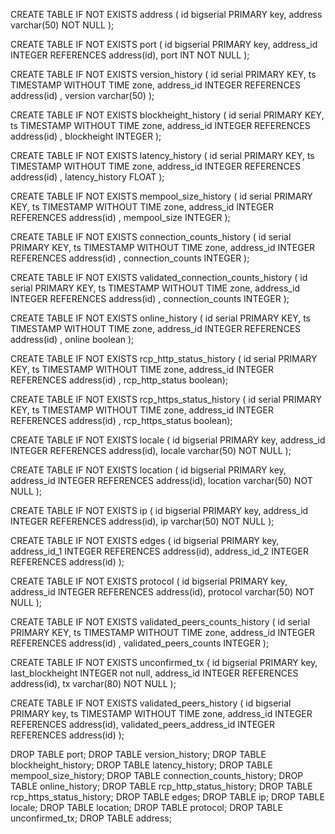 CREATE TABLE IF NOT EXISTS address (
    id bigserial PRIMARY key,
    address varchar(50) NOT NULL
);

CREATE TABLE IF NOT EXISTS port (
    id bigserial PRIMARY key,
    address_id INTEGER REFERENCES address(id),
    port INT NOT NULL
);

CREATE TABLE IF NOT EXISTS version_history (
	id serial PRIMARY KEY, 
	ts TIMESTAMP WITHOUT TIME zone, 
	address_id INTEGER REFERENCES address(id) , 
	version varchar(50)
);

CREATE TABLE IF NOT EXISTS blockheight_history (
	id serial PRIMARY KEY, 
	ts TIMESTAMP WITHOUT TIME zone, 
	address_id INTEGER REFERENCES address(id) , 
	blockheight INTEGER
);

CREATE TABLE IF NOT EXISTS latency_history (
	id serial PRIMARY KEY, 
	ts TIMESTAMP WITHOUT TIME zone, 
	address_id INTEGER REFERENCES address(id) , 
	latency_history FLOAT
);

CREATE TABLE IF NOT EXISTS mempool_size_history (
	id serial PRIMARY KEY, 
	ts TIMESTAMP WITHOUT TIME zone, 
	address_id INTEGER REFERENCES address(id) , 
	mempool_size INTEGER
);

CREATE TABLE IF NOT EXISTS connection_counts_history (
	id serial PRIMARY KEY, 
	ts TIMESTAMP WITHOUT TIME zone, 
	address_id INTEGER REFERENCES address(id) , 
	connection_counts INTEGER
);


CREATE TABLE IF NOT EXISTS validated_connection_counts_history (
	id serial PRIMARY KEY, 
	ts TIMESTAMP WITHOUT TIME zone, 
	address_id INTEGER REFERENCES address(id) , 
	connection_counts INTEGER
);

CREATE TABLE IF NOT EXISTS online_history (
	id serial PRIMARY KEY, 
	ts TIMESTAMP WITHOUT TIME zone, 
	address_id INTEGER REFERENCES address(id) , 
	online boolean
);

CREATE TABLE IF NOT EXISTS rcp_http_status_history (
	id serial PRIMARY KEY, 
	ts TIMESTAMP WITHOUT TIME zone, 
	address_id INTEGER REFERENCES address(id) , 
	rcp_http_status boolean);

CREATE TABLE IF NOT EXISTS rcp_https_status_history (
	id serial PRIMARY KEY, 
	ts TIMESTAMP WITHOUT TIME zone, 
	address_id INTEGER REFERENCES address(id) , 
	rcp_https_status boolean);

CREATE TABLE IF NOT EXISTS locale (
    id bigserial PRIMARY key,
    address_id INTEGER REFERENCES address(id),
    locale varchar(50) NOT NULL
);

CREATE TABLE IF NOT EXISTS location (
    id bigserial PRIMARY key,
    address_id INTEGER REFERENCES address(id),
    location varchar(50) NOT NULL
);

CREATE TABLE IF NOT EXISTS ip (
    id bigserial PRIMARY key,
    address_id INTEGER REFERENCES address(id),
    ip varchar(50) NOT NULL
);

CREATE TABLE IF NOT EXISTS edges (
    id bigserial PRIMARY key,
    address_id_1 INTEGER REFERENCES address(id),
    address_id_2 INTEGER REFERENCES address(id)
);

CREATE TABLE IF NOT EXISTS protocol (
    id bigserial PRIMARY key,
    address_id INTEGER REFERENCES address(id),
    protocol varchar(50) NOT NULL
);

CREATE TABLE IF NOT EXISTS validated_peers_counts_history (
	id serial PRIMARY KEY, 
	ts TIMESTAMP WITHOUT TIME zone, 
	address_id INTEGER REFERENCES address(id) , 
	validated_peers_counts INTEGER
);

CREATE TABLE IF NOT EXISTS unconfirmed_tx (
    id bigserial PRIMARY key,
    last_blockheight INTEGER not null,
    address_id INTEGER REFERENCES address(id),
    tx varchar(80) NOT NULL
);

CREATE TABLE IF NOT EXISTS validated_peers_history (
    id bigserial PRIMARY key,
	ts TIMESTAMP WITHOUT TIME zone, 
    address_id INTEGER REFERENCES address(id),
    validated_peers_address_id INTEGER REFERENCES address(id)
);

DROP TABLE port;
DROP TABLE version_history;
DROP TABLE blockheight_history;
DROP TABLE latency_history;
DROP TABLE mempool_size_history;
DROP TABLE connection_counts_history;
DROP TABLE online_history;
DROP TABLE rcp_http_status_history;
DROP TABLE rcp_https_status_history;
DROP TABLE edges;
DROP TABLE ip;
DROP TABLE locale;
DROP TABLE location;
DROP TABLE protocol;
DROP TABLE unconfirmed_tx;
DROP TABLE address;